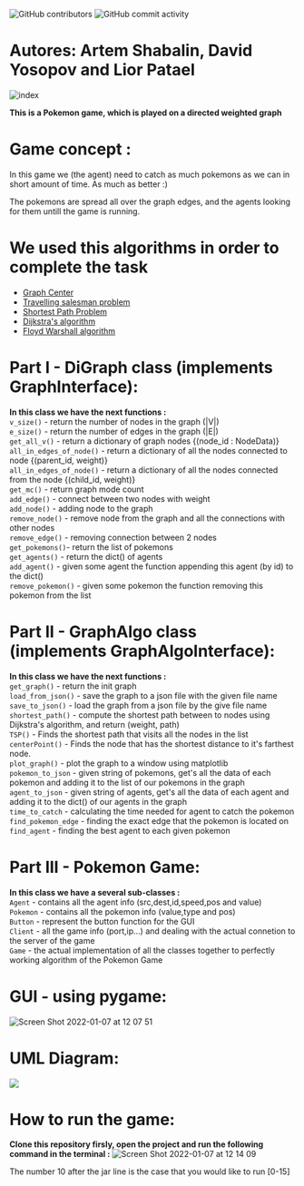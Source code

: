  ![GitHub contributors](https://img.shields.io/github/contributors/MightyArty/Ex4?style=plastic) ![GitHub commit activity](https://img.shields.io/github/commit-activity/m/MightyArty/Ex4?style=plastic)
# Autores: Artem Shabalin, David Yosopov and Lior Patael


![index](https://user-images.githubusercontent.com/77808208/148431522-dd3d2c56-c675-4c79-a39e-6dbda8880f2f.jpg)



**This is a Pokemon game, which is played on a directed weighted graph**

# Game concept :
In this game we (the agent) need to catch as much pokemons as we can in short amount of time. As much as better :)

The pokemons are spread all over the graph edges, and the agents looking for them untill the game is running.

# We used this algorithms in order to complete the task
- [Graph Center](https://en.wikipedia.org/wiki/Graph_center)
- [Travelling salesman problem](https://en.wikipedia.org/wiki/Travelling_salesman_problem)
- [Shortest Path Problem](https://en.wikipedia.org/wiki/Shortest_path_problem)
- [Dijkstra's algorithm](https://en.wikipedia.org/wiki/Dijkstra%27s_algorithm)
- [Floyd Warshall algorithm](https://en.wikipedia.org/wiki/Floyd%E2%80%93Warshall_algorithm)

# Part I - DiGraph class (implements GraphInterface):
 **In this class we have the next functions :**
</br>`v_size()` - return the number of nodes in the graph (|V|)
</br>`e_size()` - return the number of edges in the graph (|E|)
</br>`get_all_v()` - return a dictionary of graph nodes {(node_id : NodeData)}
</br>`all_in_edges_of_node()` - return a dictionary of all the nodes connected to node {(parent_id, weight)}
</br>`all_in_edges_of_node()` - return a dictionary of all the nodes connected from the node {(child_id, weight)}
</br>`get_mc()` - return graph mode count
</br>`add_edge()` - connect between two nodes with weight
</br>`add_node()` - adding node to the graph
</br>`remove_node()` - remove node from the graph and all the connections with other nodes
</br>`remove_edge()` - removing connection between 2 nodes
</br>`get_pokemons()`- return the list of pokemons
</br>`get_agents()` - return the dict() of agents
</br>`add_agent()` - given some agent the function appending this agent (by id) to the dict()
</br>`remove_pokemon()` - given some pokemon the function removing this pokemon from the list

# Part II - GraphAlgo class (implements GraphAlgoInterface):
  **In this class we have the next functions :**
</br>`get_graph()` - return the init graph
</br>`load_from_json()` - save the graph to a json file with the given file name
</br>`save_to_json()` - load the graph from a json file by the give file name
</br>`shortest_path()` - compute the shortest path between to nodes using Dijkstra's algorithm, and return (weight, path)
</br>`TSP()` - Finds the shortest path that visits all the nodes in the list
</br>`centerPoint()` - Finds the node that has the shortest distance to it's farthest node.
</br>`plot_graph()` - plot the graph to a window using matplotlib
</br>`pokemon_to_json` - given string of pokemons, get's all the data of each pokemon and adding it to the list of our pokemons in the graph
</br>`agent_to_json` - given string of agents, get's all the data of each agent and adding it to the dict() of our agents in the graph
</br>`time_to_catch` - calculating the time needed for agent to catch the pokemon
</br>`find_pokemon_edge` - finding the exact edge that the pokemon is located on
</br>`find_agent` - finding the best agent to each given pokemon

# Part III - Pokemon Game:
**In this class we have a several sub-classes :**
</br>`Agent` - contains all the agent info (src,dest,id,speed,pos and value)
</br>`Pokemon` - contains all the pokemon info (value,type and pos)
</br>`Button` - represent the button function for the GUI
</br>`Client` - all the game info (port,ip...) and dealing with the actual connetion to the server of the game
</br>`Game` - the actual implementation of all the classes together to perfectly working algorithm of the Pokemon Game 

# GUI - using pygame:

![Screen Shot 2022-01-07 at 12 07 51](https://user-images.githubusercontent.com/77808208/148528228-bcf6f8c9-d14f-4f49-8a19-5e77dab86879.png)

# UML Diagram:

![](https://i.ibb.co/3h5pBSG/matala1-1.png)


# How to run the game:
**Clone this repository firsly, open the project and run the following command in the terminal :**
![Screen Shot 2022-01-07 at 12 14 09](https://user-images.githubusercontent.com/77808208/148528949-512f87ed-2c11-46cc-8e68-5df0b0aac91c.png)

The number 10 after the jar line is the case that you would like to run [0-15]



